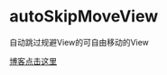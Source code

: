 # autoSkipMoveView
自动跳过规避View的可自由移动的View

[博客点击这里](https://blog.csdn.net/weixin_43328457/article/details/120723333)
